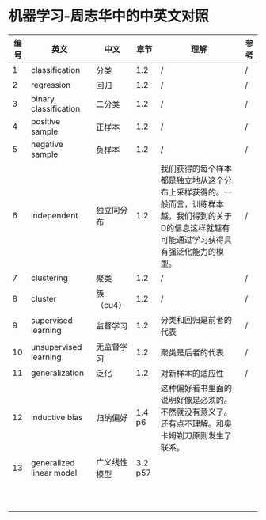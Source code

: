 # 机器学习-周志华中的中英文对照

|编号|英文|中文|章节|理解|参考|
|---|---|---|---|---|---|
|1|classification|分类|1.2|/|/|
|2|regression|回归|1.2|/|/|
|3|binary classification|二分类|1.2|/|/|
|4|positive sample|正样本|1.2|/|/|
|5|negative sample|负样本|1.2|/|/|
|6|independent |独立同分布|1.2|我们获得的每个样本都是独立地从这个分布上采样获得的。一般而言，训练样本越，我们得到的关于D的信息这样就越有可能通过学习获得具有强泛化能力的模型。|/|
|7|clustering|聚类|1.2|/|/|
|8|cluster|簇（cu4）|1.2|/|/|
|9|supervised learning|监督学习|1.2|分类和回归是前者的代表|/|
|10|unsupervised learning|无监督学习|1.2|聚类是后者的代表|/|
|11|generalization|泛化|1.2|对新样本的适应性|/|
|12|inductive bias|归纳偏好|1.4 p6|这种偏好看书里面的说明好像是必须的。不然就没有意义了。还有点不理解。和奥卡姆剃刀原则发生了联系。||
|13|generalized linear model|广义线性模型|3.2 p57|||
|||||||
|||||||
|||||||
|||||||
|||||||
|||||||
|||||||
|||||||
|||||||
|||||||